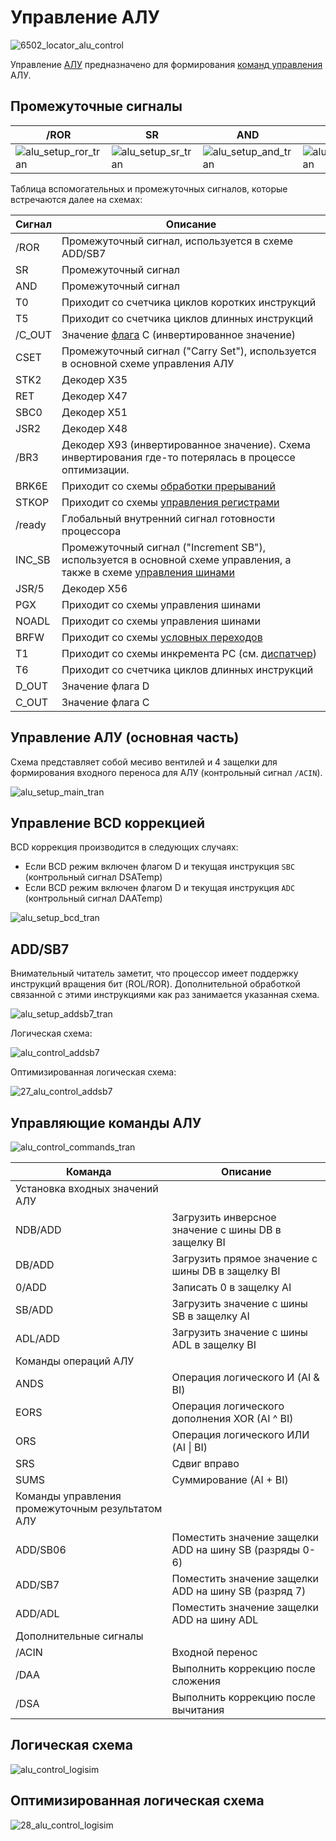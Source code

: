 # Управление АЛУ

![6502_locator_alu_control](/BreakingNESWiki/imgstore/6502/6502_locator_alu_control.jpg)

Управление [АЛУ](alu.md) предназначено для формирования [команд управления](context_control.md) АЛУ.

## Промежуточные сигналы

|/ROR|SR|AND|CSET|
|---|---|---|---|
|![alu_setup_ror_tran](/BreakingNESWiki/imgstore/alu_setup_ror_tran.jpg)|![alu_setup_sr_tran](/BreakingNESWiki/imgstore/alu_setup_sr_tran.jpg)|![alu_setup_and_tran](/BreakingNESWiki/imgstore/alu_setup_and_tran.jpg)|![alu_setup_cset_tran](/BreakingNESWiki/imgstore/alu_setup_cset_tran.jpg)|

Таблица вспомогательных и промежуточных сигналов, которые встречаются далее на схемах:

|Сигнал|Описание|
|---|---|
|/ROR|Промежуточный сигнал, используется в схеме ADD/SB7|
|SR|Промежуточный сигнал|
|AND|Промежуточный сигнал|
|T0|Приходит со счетчика циклов коротких инструкций|
|T5|Приходит со счетчика циклов длинных инструкций|
|/C_OUT|Значение [флага](flags.md) C (инвертированное значение)|
|CSET|Промежуточный сигнал ("Carry Set"), используется в основной схеме управления АЛУ|
|STK2|Декодер X35|
|RET|Декодер X47|
|SBC0|Декодер X51|
|JSR2|Декодер X48|
|/BR3|Декодер X93 (инвертированное значение). Схема инвертирования где-то потерялась в процессе оптимизации.|
|BRK6E|Приходит со схемы [обработки прерываний](interrupts.md)|
|STKOP|Приходит со схемы [управления регистрами](regs_control.md)|
|/ready|Глобальный внутренний сигнал готовности процессора|
|INC_SB|Промежуточный сигнал ("Increment SB"), используется в основной схеме управления, а также в схеме [управления шинами](bus_control.md)|
|JSR/5|Декодер X56|
|PGX|Приходит со схемы управления шинами|
|NOADL|Приходит со схемы управления шинами|
|BRFW|Приходит со схемы [условных переходов](branch_logic.md)|
|T1|Приходит со схемы инкремента PC (см. [диспатчер](dispatch.md))|
|T6|Приходит со счетчика циклов длинных инструкций|
|D_OUT|Значение флага D|
|C_OUT|Значение флага C|

## Управление АЛУ (основная часть)

Схема представляет собой месиво вентилей и 4 защелки для формирования входного переноса для АЛУ (контрольный сигнал `/ACIN`).

![alu_setup_main_tran](/BreakingNESWiki/imgstore/alu_setup_main_tran.jpg)

## Управление BCD коррекцией

BCD коррекция производится в следующих случаях:
- Если BCD режим включен флагом D и текущая инструкция `SBC` (контрольный сигнал DSATemp)
- Если BCD режим включен флагом D и текущая инструкция `ADC` (контрольный сигнал DAATemp)

![alu_setup_bcd_tran](/BreakingNESWiki/imgstore/alu_setup_bcd_tran.jpg)

## ADD/SB7

Внимательный читатель заметит, что процессор имеет поддержку инструкций вращения бит (ROL/ROR). Дополнительной обработкой связанной с этими инструкциями как раз занимается указанная схема.

![alu_setup_addsb7_tran](/BreakingNESWiki/imgstore/alu_setup_addsb7_tran.jpg)

Логическая схема:

![alu_control_addsb7](/BreakingNESWiki/imgstore/logisim/alu_control_addsb7.jpg)

Оптимизированная логическая схема:

![27_alu_control_addsb7](/BreakingNESWiki/imgstore/6502/ttlworks/27_alu_control_addsb7.png)

## Управляющие команды АЛУ

![alu_control_commands_tran](/BreakingNESWiki/imgstore/alu_control_commands_tran.jpg)

|Команда|Описание|
|---|---|
|Установка входных значений АЛУ||
|NDB/ADD|Загрузить инверсное значение с шины DB в защелку BI|
|DB/ADD|Загрузить прямое значение с шины DB в защелку BI|
|0/ADD|Записать 0 в защелку AI|
|SB/ADD|Загрузить значение с шины SB в защелку AI|
|ADL/ADD|Загрузить значение с шины ADL в защелку BI|
|Команды операций АЛУ||
|ANDS|Операция логического И (AI & BI)|
|EORS|Операция логического дополнения XOR (AI ^ BI)|
|ORS|Операция логического ИЛИ (AI \| BI)|
|SRS|Сдвиг вправо|
|SUMS|Суммирование (AI + BI)|
|Команды управления промежуточным результатом АЛУ||
|ADD/SB06|Поместить значение защелки ADD на шину SB (разряды 0-6)|
|ADD/SB7|Поместить значение защелки ADD на шину SB (разряд 7)|
|ADD/ADL|Поместить значение защелки ADD на шину ADL|
|Дополнительные сигналы||
|/ACIN|Входной перенос|
|/DAA|Выполнить коррекцию после сложения|
|/DSA|Выполнить коррекцию после вычитания|

## Логическая схема

![alu_control_logisim](/BreakingNESWiki/imgstore/logisim/alu_control_logisim.jpg)

## Оптимизированная логическая схема

![28_alu_control_logisim](/BreakingNESWiki/imgstore/6502/ttlworks/28_alu_control_logisim.png)
